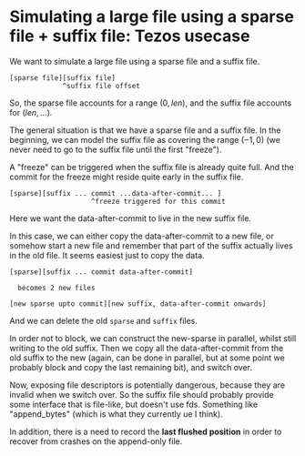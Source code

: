 # Simulating a large file using a sparse file + suffix file: Tezos usecase



We want to simulate a large file using a sparse file and a suffix file.

```
[sparse file][suffix file]
             ^suffix file offset
```

So, the sparse file accounts for a range $(0,len)$, and the suffix file accounts for $(len,...)$.

The general situation is that we have a sparse file and a suffix file. In the beginning, we can model the suffix file as covering the range $(-1,0)$ (we never need to go to the suffix file until the first "freeze").

A "freeze" can be triggered when the suffix file is already quite full. And the commit for the freeze might reside quite early in the suffix file. 

```
[sparse][suffix ... commit ...data-after-commit... ]
                    ^freeze triggered for this commit
```

Here we want the data-after-commit to live in the new suffix file.

In this case, we can either copy the data-after-commit to a new file, or somehow start a new file and remember that part of the suffix actually lives in the old file. It seems easiest just to copy the data.

```
[sparse][suffix ... commit data-after-commit]
  
  becomes 2 new files
  
[new sparse upto commit][new suffix, data-after-commit onwards]
```

And we can delete the old `sparse` and `suffix` files.

In order not to block, we can construct the new-sparse in parallel, whilst still writing to the old suffix. Then we copy all the data-after-commit from the old suffix to the new (again, can be done in parallel, but at some point we probably block and copy the last remaining bit), and switch over.

Now, exposing file descriptors is potentially dangerous, because they are invalid when we switch over. So the suffix file should probably provide some interface that is file-like, but doesn't use fds. Something like "append_bytes" (which is what they currently ue I think).

In addition, there is a need to record the **last flushed position** in order to recover from crashes on the append-only file.


